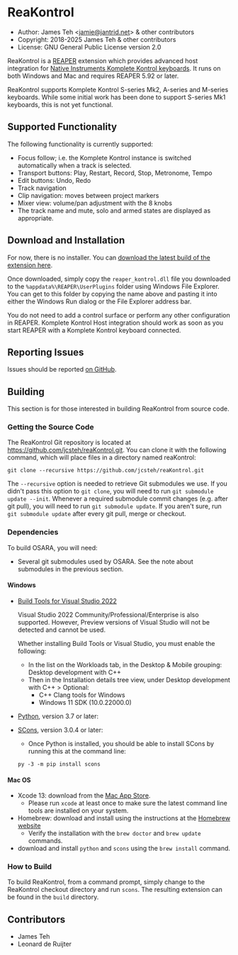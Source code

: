 # ReaKontrol

- Author: James Teh &lt;jamie@jantrid.net&gt; & other contributors
- Copyright: 2018-2025 James Teh & other contributors
- License: GNU General Public License version 2.0

ReaKontrol is a [REAPER](https://www.reaper.fm/) extension which provides advanced host integration for [Native Instruments Komplete Kontrol keyboards](https://www.native-instruments.com/en/products/komplete/keyboards/).
It runs on both Windows and Mac and requires REAPER 5.92 or later.

ReaKontrol supports Komplete Kontrol S-series Mk2, A-series and M-series keyboards.
While some initial work has been done to support S-series Mk1 keyboards, this is not yet functional.

## Supported Functionality
The following functionality is currently supported:

- Focus follow; i.e. the Komplete Kontrol instance is switched automatically when a track is selected.
- Transport buttons: Play, Restart, Record, Stop, Metronome, Tempo
- Edit buttons: Undo, Redo
- Track navigation
- Clip navigation: moves between project markers
- Mixer view: volume/pan adjustment with the 8 knobs
- The track name and mute, solo and armed states are displayed as appropriate.

## Download and Installation
For now, there is no installer.
You can [download the latest build of the extension here](https://osara.reaperaccessibility.com/reaper_kontrol.dll).

Once downloaded, simply copy the `reaper_kontrol.dll` file you downloaded to the `%appdata%\REAPER\UserPlugins` folder using Windows File Explorer.
You can get to this folder by copying the name above and pasting it into either the Windows Run dialog or the File Explorer address bar.

You do not need to add a control surface or perform any other configuration in REAPER.
Komplete Kontrol Host integration should work as soon as you start REAPER with a Komplete Kontrol keyboard connected.

## Reporting Issues
Issues should be reported [on GitHub](https://github.com/jcsteh/reaKontrol/issues).

## Building
This section is for those interested in building ReaKontrol from source code.

### Getting the Source Code
The ReaKontrol Git repository is located at https://github.com/jcsteh/reaKontrol.git.
You can clone it with the following command, which will place files in a directory named reaKontrol:

```
git clone --recursive https://github.com/jcsteh/reaKontrol.git
```

The `--recursive` option is needed to retrieve Git submodules we use.
If you didn't pass this option to `git clone`, you will need to run `git submodule update --init`.
Whenever a required submodule commit changes (e.g. after git pull), you will need to run `git submodule update`.
If you aren't sure, run `git submodule update` after every git pull, merge or checkout.

### Dependencies
To build OSARA, you will need:

- Several git submodules used by OSARA.
	See the note about submodules in the previous section.

#### Windows
- [Build Tools for Visual Studio 2022](https://visualstudio.microsoft.com/downloads/#build-tools-for-visual-studio-2022)

	Visual Studio 2022 Community/Professional/Enterprise is also supported.
	However, Preview versions of Visual Studio will not be detected and cannot be used.

	Whether installing Build Tools or Visual Studio, you must enable the following:

	* In the list on the Workloads tab, in the Desktop & Mobile grouping: Desktop development with C++
	* Then in the Installation details tree view, under Desktop development with C++ > Optional:
		- C++ Clang tools for Windows
		- Windows 11 SDK (10.0.22000.0)

- [Python](https://www.python.org/downloads/), version 3.7 or later:
- [SCons](https://www.scons.org/), version 3.0.4 or later:
	* Once Python is installed, you should be able to install SCons by running this at the command line:

	`py -3 -m pip install scons`

#### Mac OS
- Xcode 13: download from the [Mac App Store](https://apps.apple.com/us/app/xcode/id497799835?ls=1&mt=12).
	* Please run `xcode` at least once to make sure the latest command line tools are installed on your system.
- Homebrew: download and install using the instructions at the [Homebrew website](http://brew.sh)
	* Verify the installation with the `brew doctor` and `brew update` commands.
- download and install `python` and `scons` using the `brew install` command.

### How to Build
To build ReaKontrol, from a command prompt, simply change to the ReaKontrol checkout directory and run `scons`.
The resulting extension can be found in the `build` directory.

## Contributors
- James Teh
- Leonard de Ruijter

